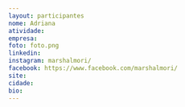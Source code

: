 ```yaml
---
layout: participantes
nome: Adriana
atividade: 
empresa: 
foto: foto.png
linkedin: 
instagram: marshalmori/
facebook: https://www.facebook.com/marshalmori/
site: 
cidade:
bio: 
---
```

